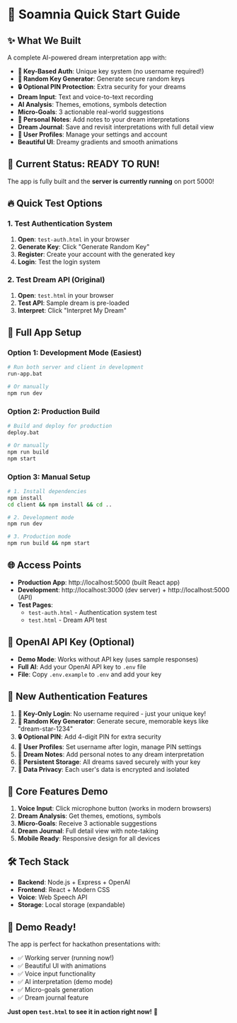 # 🚀 Soamnia Quick Start Guide

## ✨ What We Built
A complete AI-powered dream interpretation app with:
- **🔑 Key-Based Auth**: Unique key system (no username required!)
- **🎲 Random Key Generator**: Generate secure random keys
- **🔒 Optional PIN Protection**: Extra security for your dreams
- **Dream Input**: Text and voice-to-text recording
- **AI Analysis**: Themes, emotions, symbols detection
- **Micro-Goals**: 3 actionable real-world suggestions
- **📝 Personal Notes**: Add notes to your dream interpretations
- **Dream Journal**: Save and revisit interpretations with full detail view
- **👤 User Profiles**: Manage your settings and account
- **Beautiful UI**: Dreamy gradients and smooth animations

## 🎯 Current Status: READY TO RUN!

The app is fully built and the **server is currently running** on port 5000!

## 🔥 Quick Test Options

### 1. Test Authentication System
1. **Open**: `test-auth.html` in your browser
2. **Generate Key**: Click "Generate Random Key" 
3. **Register**: Create your account with the generated key
4. **Login**: Test the login system

### 2. Test Dream API (Original)
1. **Open**: `test.html` in your browser  
2. **Test API**: Sample dream is pre-loaded
3. **Interpret**: Click "Interpret My Dream"

## 🚀 Full App Setup

### Option 1: Development Mode (Easiest)
```bash
# Run both server and client in development
run-app.bat

# Or manually
npm run dev
```

### Option 2: Production Build
```bash
# Build and deploy for production
deploy.bat

# Or manually
npm run build
npm start
```

### Option 3: Manual Setup
```bash
# 1. Install dependencies
npm install
cd client && npm install && cd ..

# 2. Development mode
npm run dev

# 3. Production mode
npm run build && npm start
```

## 🌐 Access Points
- **Production App**: http://localhost:5000 (built React app)
- **Development**: http://localhost:3000 (dev server) + http://localhost:5000 (API)
- **Test Pages**: 
  - `test-auth.html` - Authentication system test
  - `test.html` - Dream API test

## 🔑 OpenAI API Key (Optional)
- **Demo Mode**: Works without API key (uses sample responses)
- **Full AI**: Add your OpenAI API key to `.env` file
- **File**: Copy `.env.example` to `.env` and add your key

## 🎨 New Authentication Features
1. **🔑 Key-Only Login**: No username required - just your unique key!
2. **🎲 Random Key Generator**: Generate secure, memorable keys like "dream-star-1234"
3. **🔒 Optional PIN**: Add 4-digit PIN for extra security
4. **👤 User Profiles**: Set username after login, manage PIN settings
5. **📝 Dream Notes**: Add personal notes to any dream interpretation
6. **💾 Persistent Storage**: All dreams saved securely with your key
7. **🔐 Data Privacy**: Each user's data is encrypted and isolated

## 🎨 Core Features Demo
1. **Voice Input**: Click microphone button (works in modern browsers)
2. **Dream Analysis**: Get themes, emotions, symbols
3. **Micro-Goals**: Receive 3 actionable suggestions
4. **Dream Journal**: Full detail view with note-taking
5. **Mobile Ready**: Responsive design for all devices

## 🛠 Tech Stack
- **Backend**: Node.js + Express + OpenAI
- **Frontend**: React + Modern CSS
- **Voice**: Web Speech API
- **Storage**: Local storage (expandable)

## 🎉 Demo Ready!
The app is perfect for hackathon presentations with:
- ✅ Working server (running now!)
- ✅ Beautiful UI with animations
- ✅ Voice input functionality
- ✅ AI interpretation (demo mode)
- ✅ Micro-goals generation
- ✅ Dream journal feature

**Just open `test.html` to see it in action right now!** 🚀